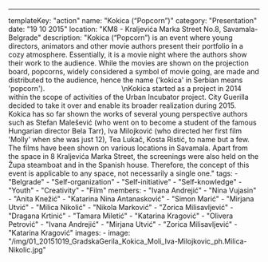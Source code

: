 ---
  templateKey: "action"
  name: "Kokica (“Popcorn”)"
  category: "Presentation"
  date: "19 10 2015"
  location: "KM8 - Kraljevića Marka Street No.8, Savamala- Belgrade"
  description: "Kokica (“Popcorn”) is an event where young directors, animators and other movie authors present their portfolio in a cozy atmosphere. Essentially, it is a movie night where the authors show their work to the audience. While the movies are shown on the projection board, popcorns, widely considered a symbol of movie going, are made and distributed to the audience, hence the name ('kokica' in Serbian means 'popcorn').                                       \nKokica started as a project in 2014 within the scope of activities of the Urban Incubator project. City Guerilla decided to take it over and enable its broader realization during 2015. Kokica has so far shown the works of several young perspective authors such as Stefan Malešević (who went on to become a student of the famous Hungarian director Bela Tarr), Iva Milojković (who directed her first film 'Molly' when she was just 12), Tea Lukač, Kosta Ristić, to name but a few. The films have been shown on various locations in Savamala. Apart from the space in 8 Kraljevića Marka Street, the screenings were also held on the Župa steamboat and in the Spanish house. Therefore, the concept of this event is applicable to any space, not necessarily a single one."
  tags:
    - "Belgrade"
    - "Self-organization"
    - "Self-initiative"
    - "Self-knowledge"
    - "Youth"
    - "Creativity"
    - "Film"
  members:
    - "Ivana Andrejić"
    - "Nina Vujasin"
    - "Anita Knežić"
    - "Katarina Nina Antanasković"
    - "Simon Marić"
    - "Mirjana Utvić"
    - "Milica Nikolić"
    - "Nikola Marković"
    - "Zorica Milisavljević"
    - "Dragana Krtinić"
    - "Tamara Miletić"
    - "Katarina Kragović"
    - "Olivera Petrović"
    - "Ivana Andrejić"
    - "Mirjana Utvić"
    - "Zorica Milisavljević"
    - "Katarina Kragović"
  images:
    -
      image: "/img/01_20151019_GradskaGerila_Kokica_Moli_Iva-Milojkovic_ph.Milica-Nikolic.jpg"

